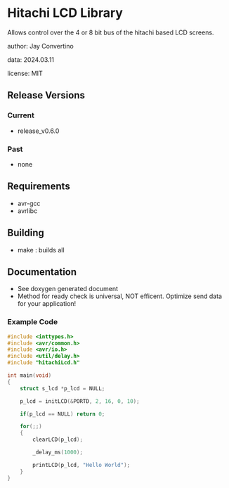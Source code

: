 # Hitachi LCD Library

Allows control over the 4 or 8 bit bus of the hitachi based LCD screens.

author: Jay Convertino

data: 2024.03.11

license: MIT

## Release Versions
### Current
  - release_v0.6.0

### Past
  - none

## Requirements
  - avr-gcc
  - avrlibc

## Building
  - make : builds all

## Documentation
  - See doxygen generated document
  - Method for ready check is universal, NOT efficent. Optimize send data for your application!

### Example Code
```c
#include <inttypes.h>
#include <avr/common.h>
#include <avr/io.h>
#include <util/delay.h>
#include "hitachiLcd.h"

int main(void)
{
	struct s_lcd *p_lcd = NULL;

	p_lcd = initLCD(&PORTD, 2, 16, 0, 10);

	if(p_lcd == NULL) return 0;

	for(;;)
	{
		clearLCD(p_lcd);

		_delay_ms(1000);

		printLCD(p_lcd, "Hello World");
	}
}
```
